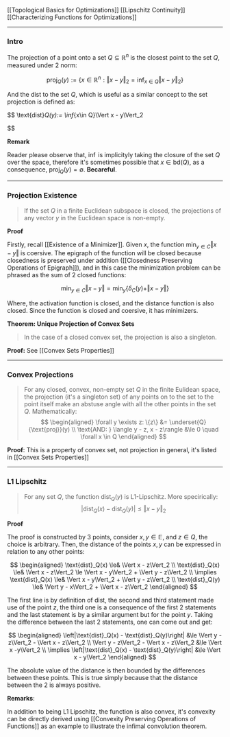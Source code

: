 [[Topological Basics for Optimizations]]
[[Lipschitz Continuity]]
[[Characterizing Functions for Optimizations]]

---
### **Intro**

The projection of a point onto a set $Q\subseteq\mathbb{R}^n$ is the closest point to the set $Q$, measured under 2 norm: 

$$
\text{proj}_Q(y) := 
\left\lbrace
    x\in \mathbb{R}^n: \Vert x - y\Vert_2 = \inf_{x\in Q}
    \Vert x - y\Vert_2
\right\rbrace
$$

And the dist to the set $Q$, which is useful as a similar concept to the set projection is defined as: 

$$
\text{dist}_Q(y):= 
    \inf_{x\in Q}\Vert x - y\Vert_2

$$


**Remark**

Reader please observe that, $\inf$ is implicityly taking the closure of the set $Q$ over the space, therefore it's sometimes possible that $x\in \text{bd}(Q)$, as a consequence, $\text{proj}_Q(y) = \emptyset$. **Becareful**.

---
### **Projection Existence**

> If the set $Q$ in a finite Euclidean subspace is closed, the projections of any vector $y$ in the Euclidean space is non-empty. 

**Proof** 

Firstly, recall [[Existence of a Minimizer]]. Given $x$, the function $\min_{y\in C}\Vert x- y \Vert$ is coersive. The epigraph of the function will be closed because closedness is preserved under addition ([[Closedness Preserving Operations of Epigraph]]), and in this case the minimization problem can be phrased as the sum of 2 closed functions: 

$$
\min_{y\in C}\Vert x - y\Vert = \min_{y}\left\lbrace
    \delta_C(y) + \Vert x - y\Vert
\right\rbrace
$$

Where, the activation function is closed, and the distance function is also closed. Since the function is closed and coersive, it has minimizers. 


**Theorem: Unique Projection of Convex Sets**

> In the case of a closed convex set, the projection is also a singleton. 

**Proof:** See [[Convex Sets Properties]]


---
### **Convex Projections**

> For any closed, convex, non-empty set $Q$ in the finite Eulidean space, the projection (it's a singleton set) of any points on to the set to the point itself make an abstuse angle with all the other points in the set $Q$. Mathematically: 
> $$
> \begin{aligned}
>     \forall y \exists z: \{z\} &= \underset{Q}{\text{proj}}(y)
>     \\
>     \text{AND: }
>     \langle y - z, x - z\rangle &\le 0 \quad \forall x \in Q
> \end{aligned}
> $$

**Proof**: 
This is a property of convex set, not projection in general, it's listed in [[Convex Sets Properties]]




----
### **L1 Lipschitz**

> For any set $Q$, the function $\text{dist}_Q(y)$ is L1-Lipschitz. More specirically: 
> $$
>     |\text{dist}_Q(x) - \text{dist}_Q(y)| \le \Vert x - y\Vert_2
> $$

**Proof**

The proof is constructed by 3 points, consider $x, y\in \mathbb{E}$, and $z \in Q$, the choice is arbitrary. Then, the distance of the points $x, y$ can be expressed in relation to any other points: 

$$
\begin{aligned}
    \text{dist}_Q(x) \le& \Vert x - z\Vert_2
    \\
    \text{dist}_Q(x) \le& \Vert x - z\Vert_2 \le \Vert x - y\Vert_2 + \Vert y - z\Vert_2
    \\
    \implies \text{dist}_Q(x) \le& \Vert x - y\Vert_2 + \Vert y - z\Vert_2
    \\
    \text{dist}_Q(y) \le&
    \Vert y - x\Vert_2 + \Vert x - z\Vert_2
\end{aligned}
$$

The first line is by definition of $\text{dist}$, the second and third statement made use of the point $z$, the third one is a consequence of the first 2 statements and the last statement is by a similar argument but for the point $y$. Taking the difference between the last 2 statements, one can come out and get: 

$$
\begin{aligned}
    \left|\text{dist}_Q(x) - \text{dist}_Q(y)\right|
    &\le 
    \Vert y - z\Vert_2 - \Vert x - z\Vert_2
    \\
    \Vert y - z\Vert_2 - \Vert x - z\Vert_2 
    &\le \Vert x -y\Vert_2
    \\
    \implies
    \left|\text{dist}_Q(x) - \text{dist}_Q(y)\right|
    &\le 
    \Vert x - y\Vert_2
\end{aligned}
$$

The absolute value of the distance is then bounded by the differences between these points. This is true simply because that the distance between the 2 is always positive. 


**Remarks**: 

In addition to being L1 Lipschitz, the function is also convex, it's convexity can be directly derived using [[Convexity Preserving Operations of Functions]] as an example to illustrate the infimal convolution theorem. 


